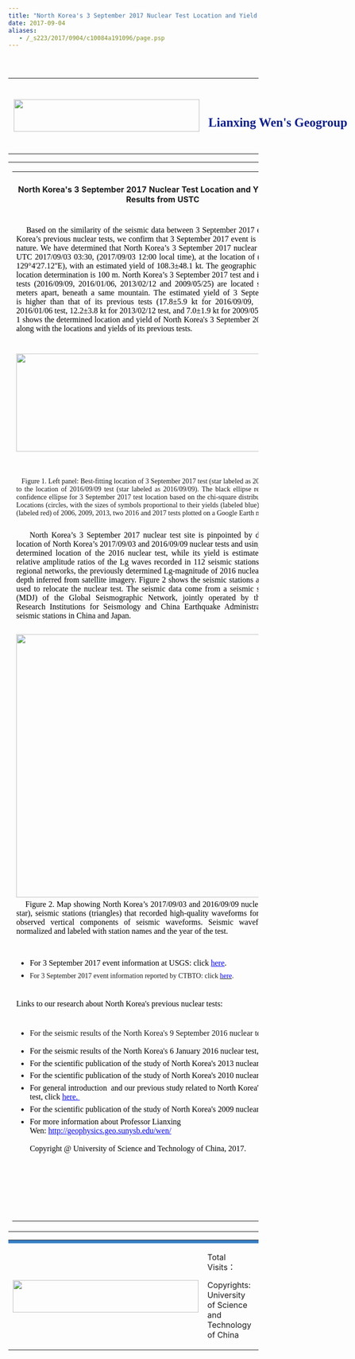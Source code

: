 ```yaml
---
title: "North Korea's 3 September 2017 Nuclear Test Location and Yield: Seismic Results from USTC"
date: 2017-09-04
aliases:
   - /_s223/2017/0904/c10084a191096/page.psp
---
```

<link type="text/css" href="/_css/_system/system.css" rel="stylesheet"/>
<link type="text/css" href="/_upload/site/1/style/1/1.css" rel="stylesheet"/>
<link type="text/css" href="/_upload/site/00/df/223/style/28/28.css" rel="stylesheet"/>

<script language="javascript" src="/_js/jquery.min.js" sudy-wp-context="" sudy-wp-siteId="223"></script>
<script language="javascript" src="/_js/jquery.sudy.wp.visitcount.js"></script>
<script type="text/javascript" src="/_js/_portletPlugs/wp_photos/layer/layer.min.js"></script>
<link href="/_upload/tpl/00/d3/211/template211/res/style.css" rel="stylesheet" type="text/css" OLDSRC="/_upload/tpl/00/d3/211/template211/res/style.css" OLDID="22414" RELATED="1">
<style type="text/css">
<!--.STYLE1 {color: #638fd8} -->
</style>
</head>

<body>
<table width="1000" height="26" border="0" align="center" cellpadding="0" cellspacing="0" background="/_upload/tpl/00/d3/211/template211/res/index_01.gif" OLDSRC="/_upload/tpl/00/d3/211/template211/res/index_01.gif" OLDID="22389" RELATED="1">
</table>
<table width="1000" border="0" align="center" cellpadding="0" cellspacing="0">
<tr>
<td width="415" height="152" align="center" valign="middle" background="/_upload/tpl/00/d3/211/template211/res/index_02.jpg" OLDSRC="/_upload/tpl/00/d3/211/template211/res/index_02.jpg" OLDID="22390" RELATED="1"><img src="/_upload/tpl/00/d3/211/template211/res/index_01.png" width="374" height="65" OLDSRC="/_upload/tpl/00/d3/211/template211/res/index_01.png" OLDID="22404" RELATED="1"></td>
<td width="178" align="left" valign="middle" background="/_upload/tpl/00/d3/211/template211/res/index_10.gif" OLDSRC="/_upload/tpl/00/d3/211/template211/res/index_10.gif" OLDID="22391" RELATED="1">
<div style="position:absolute;width:552px;height:46px;z-index:1;font-family:'Times New Roman', Times, serif;font-size:25px;font-weight:800; color:#0e208a;">Lianxing Wen's Geogroup </div>
</td>
<td width="407" background="/_upload/tpl/00/d3/211/template211/res/index_01.jpg" OLDSRC="/_upload/tpl/00/d3/211/template211/res/index_01.jpg" OLDID="22392" RELATED="1">&nbsp;</td>
</tr>
</table>

<table width="1000" border="0" align="center" cellpadding="0" cellspacing="0" class="middlebg" style="word-wrap: break-word;">
<tr style="word-wrap: break-word;">
<td width="1000" align="left" valign="top" style="word-wrap: break-word;">
<div class="ejcontent" style="word-wrap: break-word;">
<table width="95%" border="0" align="center" cellpadding="0" cellspacing="0" style="word-wrap: break-word;">
<tr>
<td height="40" align="center"><h4><span frag="窗口1" portletmode="simpleArticleAttri">North Korea's 3 September 2017 Nuclear Test Location and Yield: Seismic Results from USTC</span></h4></td>
</tr>
<tr style="word-wrap: break-word;">
<td align="left" class="cc" style="word-wrap: break-word;">
<span frag="窗口2" portletmode="simpleArticleAttri"><div class='wp_articlecontent'><p><style type="text/css"> 	 	</style></p><p style="widows:2;orphans:2;text-align:justify;margin-top:0.05in;margin-bottom:0.05in;"><span style="color:#000000;font-family:&#39;times new roman&#39;;">&nbsp;&nbsp;&nbsp;&nbsp;Based on the similarity of the seismic data between 3 September 2017 event and North Korea’s previous nuclear tests, we confirm that 3 September 2017 event is a nuclear test in nature. We have determined that North Korea’s 3 September 2017 nuclear test occurred at UTC 2017/09/03 03:30, (2017/09/03 12:00 local time), at the location of&nbsp;(41°17&#39;53.52&#39;&#39;N, 129°4&#39;27.12&#39;&#39;E), with an estimated yield of 108.3±48.1 kt.&nbsp;The geographic precision of the location determination is&nbsp;100&nbsp;m.&nbsp;North Korea’s 3 September 2017 test and its four previous tests (2016/09/09, 2016/01/06, 2013/02/12 and 2009/05/25) are located several hundred meters apart,&nbsp;beneath a same mountain. The estimated yield of 3 September 2017 test is&nbsp;higher than that of its previous tests (17.8±5.9 kt for 2016/09/09, 11.3±4.2 kt for 2016/01/06 test,&nbsp;12.2±3.8 kt for&nbsp;2013/02/12 test, and 7.0±1.9 kt for 2009/05/25 test). Figure 1 shows the determined location and yield of North Korea&#39;s 3 September 2017 nuclear test, along with the locations and yields of its previous tests.</span></p>

<p style="widows:2;orphans:2;text-align:left;margin-top:0.05in;margin-bottom:0.05in;"><br /></p><p><img data-layer="photo" src="/en/nk-nuclear-test-20170903/solution.png" style="width:590px;height:197px;" sudyfile-attr="{'title':'fig1.png'}" width="590" height="197" border="0" hspace="0" vspace="0" /></p><p style="widows:2;orphans:2;text-align:justify;margin-top:0.05in;margin-bottom:0.05in;"><span style="color:#000000;font-family:&#39;times new roman&#39;;"></span></p><p><br /></p>

<p style="widows:2;orphans:2;text-align:justify;margin-top:0.05in;margin-bottom:0.05in;"><span style="font-family:&quot;times new roman&quot;;font-size:14px;">&nbsp; &nbsp;Figure 1. Left panel: Best-fitting location of 3 September 2017 test (star labeled as 2017/09/03) relative to the location of&nbsp;2016/09/09 test&nbsp;(star labeled as&nbsp;2016/09/09). The black ellipse represents the 95% confidence ellipse for 3 September 2017 test location based on the chi-square distribution. Right panel: Locations (circles, with the sizes of symbols proportional to their yields (labeled blue)) and origin times (labeled red) of 2006, 2009, 2013, two 2016 and 2017 tests plotted on a Google Earth map.</span><br /><span style="color:#000000;font-family:&#39;times new roman&#39;;"></span></p><p style="widows:2;orphans:2;text-align:justify;margin-top:0.05in;margin-bottom:0.05in;"><span style="color:#000000;"><span style="font-family:&#39;times new roman&#39;;">&nbsp;&nbsp;&nbsp;&nbsp;</span></span></p>

<p style="widows:2;orphans:2;text-align:justify;margin-top:0.05in;margin-bottom:0.05in;"><span style="color:#000000;"><span style="font-family:&#39;times new roman&#39;;">&nbsp;&nbsp;&nbsp;&nbsp;North Korea’s 3 September 2017 nuclear test site is pinpointed by deriving relative location of North Korea’s&nbsp;2017/09/03 and 2016/09/09&nbsp;nuclear tests and using the previously determined location of the&nbsp;2016&nbsp;nuclear test, <span style="font-family:times new roman;text-align:justify;background-color:#ffffff;">while its yield is estimated based on the relative amplitude ratios of the Lg waves recorded in 112 seismic stations of the Chinese regional networks</span>, the previously determined Lg-magnitude of&nbsp;2016&nbsp;nuclear test and burial depth inferred from satellite imagery. Figure 2 shows the seismic stations and seismic data used to relocate the nuclear test.&nbsp;The seismic data come from&nbsp;a seismic station in China (MDJ) of the Global Seismographic Network, jointly operated by the Incorporated Research Institutions for Seismology and China Earthquake Administration and some seismic stations in China and Japan.</span></span></p><p style="widows:2;orphans:2;margin-top:0.05in;margin-bottom:0.05in;"><span style="color:#000000;font-family:&#39;times new roman&#39;;">&nbsp;&nbsp;</span></p>

<p style="widows:2;orphans:2;margin-top:0.05in;margin-bottom:0.05in;"><img src="/en/nk-nuclear-test-20170903/data.jpg" width="550" height="529" border="0" original_name="seis.jpg" /></p><p style="widows:2;orphans:2;text-align:justify;margin-top:0.05in;margin-bottom:0.05in;"><span style="color:#000000;font-family:&#39;times new roman&#39;;">&nbsp;&nbsp;&nbsp;&nbsp;Figure 2. Map showing North&nbsp;Korea’s&nbsp;2017/09/03 and&nbsp;2016/09/09 nuclear&nbsp;test sites (red star), seismic stations (triangles) that recorded high-quality waveforms for both tests, and observed vertical components of seismic waveforms. Seismic waveforms are self-normalized and labeled with station names and the year of the test.</span></p>

<p style="widows:2;orphans:2;text-align:left;margin-top:0.05in;margin-bottom:0.05in;"><span style="color:#000000;font-family:&#39;times new roman&#39;;">　　&nbsp;</span></p><ul style="list-style-type:disc;" class=" list-paddingleft-2"><li><p style="widows:2;orphans:2;margin-top:0.05in;margin-bottom:0.05in;"><span style="color:#000000;font-family:&#39;times new roman&#39;;">For 3 September 2017 event information at USGS:&nbsp;click&nbsp;</span><a href="https://earthquake.usgs.gov/earthquakes/eventpage/us2000aert#executive" target="_self" sudyfile-attr="{'title':'here'}" textvalue="here"><span style="color:#0000ff;font-family:verdana, serif;"><span style="text-decoration:underline;font-family:&#39;times new roman&#39;;">here</span></span></a><span style="color:#000000;font-family:&#39;times new roman&#39;;">.&nbsp;</span></p></li><li><p style="widows:2;orphans:2;margin-top:0.05in;margin-bottom:0.05in;"><span style="font-size:14px;font-family:&#39;times new roman&#39;;">For 3 September 2017 event information&nbsp;reported by CTBTO: click&nbsp;</span><a href="http://www.ctbto.org/the-treaty/developments-after-1996/2017-sept-dprk/" style="font-size:14px;"><span style="color:#0000ff;font-family:verdana, serif;"><span style="font-family:&#39;times new roman&#39;;">here</span></span></a><span style="font-size:14px;font-family:&#39;times new roman&#39;;">.</span></p></li></ul><p style="widows:2;orphans:2;margin-top:0.05in;margin-bottom:0.05in;"><span style="color:#000000;font-family:&#39;times new roman&#39;;">&nbsp;&nbsp;</span><span style="font-size:14px;font-family:&#39;times new roman&#39;;">&nbsp;</span></p><p style="widows:2;orphans:2;text-align:left;margin-top:0.05in;margin-bottom:0.05in;"><span style="color:#000000;font-family:&#39;times new roman&#39;;">Links to our research about North Korea&#39;s previous nuclear tests:</span></p><p style="widows:2;orphans:2;text-align:left;margin-top:0.05in;margin-bottom:0.05in;"><span style="color:#000000;font-family:&#39;times new roman&#39;;">&nbsp;&nbsp;</span></p><ul style="list-style-type:disc;" class=" list-paddingleft-2"><li><p><span style="font-family:&#39;times new roman&#39;;">For the seismic results of the North Korea&#39;s 9 September 2016 nuclear test, click </span><a href="http://seis.ustc.edu.cn/_s223/2016/0909/c10084a113807/page.psp" target="_self" sudyfile-attr="{'title':'只支持选中一个链接时生效'}" style="font-family:'times new roman';text-decoration:underline;"><span style="font-family:&#39;times new roman&#39;;">here</span></a><span style="font-family:&#39;times new roman&#39;;">.</span></p></li><li><p style="widows:2;orphans:2;text-align:left;margin-top:0.05in;margin-bottom:0.05in;"><span style="color:#000000;font-family:&#39;times new roman&#39;;">For the seismic results of the North Korea&#39;s&nbsp;6 January 2016 nuclear test, click&nbsp;</span><a href="/_s223/2016/0909/c10084a113822/page.psp"><span style="color:#0000ff;font-family:verdana, serif;"><span style="text-decoration:underline;font-family:&#39;times new roman&#39;;">here</span></span></a><span style="color:#000000;font-family:&#39;times new roman&#39;;">.</span></p></li><li><p style="widows:2;orphans:2;text-align:left;margin-top:0.05in;margin-bottom:0.05in;"><span style="color:#000000;font-family:&#39;times new roman&#39;;">For the scientific publication of the study of North Korea&#39;s 2013 nuclear test, click&nbsp;</span><a href="http://222.195.83.195/wen/Reprints/ZhangWen13GRL.pdf"><span style="color:#0000ff;font-family:verdana, serif;"><span style="text-decoration:underline;font-family:&#39;times new roman&#39;;">here</span></span></a><span style="color:#000000;font-family:&#39;times new roman&#39;;">.</span></p></li><li><p style="widows:2;orphans:2;text-align:left;margin-top:0.05in;margin-bottom:0.05in;"><span style="color:#000000;font-family:&#39;times new roman&#39;;">For the scientific publication of the study of North Korea&#39;s 2010 nuclear test, click&nbsp;</span><a href="http://srl.geoscienceworld.org/content/early/2014/11/13/02201401170.full"><span style="color:#0000ff;font-family:verdana, serif;"><span style="text-decoration:underline;font-family:&#39;times new roman&#39;;">here</span></span></a><span style="color:#000000;font-family:&#39;times new roman&#39;;">.</span></p></li><li><p style="widows:2;orphans:2;text-align:left;margin-top:0.05in;margin-bottom:0.05in;"><span style="color:#000000;font-family:&#39;times new roman&#39;;">For general introduction &nbsp;and our previous study related to North Korea&#39;s 2009 nuclear test, click&nbsp;</span><a href="http://geophysics.geo.sunysb.edu/wen/NK/index_2009.html"><span style="color:#0000ff;font-family:verdana, serif;"><span style="text-decoration:underline;font-family:&#39;times new roman&#39;;">here.&nbsp;</span></span></a></p></li><li><p style="widows:2;orphans:2;text-align:left;margin-top:0.05in;margin-bottom:0.05in;"><span style="color:#000000;font-family:&#39;times new roman&#39;;">For the scientific publication of the study of North Korea&#39;s 2009 nuclear test, click&nbsp;</span><a href="http://srl.geoscienceworld.org/cgi/content/extract/81/1/26"><span style="color:#0000ff;font-family:verdana, serif;"><span style="text-decoration:underline;font-family:&#39;times new roman&#39;;">here.</span></span></a></p></li><li><p style="widows:2;orphans:2;text-align:left;margin-top:0.05in;margin-bottom:0.05in;"><a name="_GoBack"></a><span style="color:#000000;font-family:&#39;times new roman&#39;;">For more information about Professor Lianxing Wen:&nbsp;</span><a href="http://geophysics.geo.sunysb.edu/wen/"><span style="color:#0000ff;font-family:verdana, serif;"><span style="text-decoration:underline;font-family:&#39;times new roman&#39;;">http://geophysics.geo.sunysb.edu/wen/</span></span></a><span style="color:#000000;font-family:&#39;times new roman&#39;;">&nbsp;<br /><br />Copyright @ University of Science and Technology of China, 2017.</span></p></li></ul><p style="margin-bottom:0in;"><br /></p><p><br /></p></div></span>
<div >


<br/>
</div></td>
</tr>
<tr>
<td height="25" align="center" valign="middle" class="up"></td>
</tr>
</table>
</div></td>
</tr>
</table>

<table width="1000" border="0" align="center" cellpadding="0" cellspacing="0" class="subright">
<tr>
<td height="3" colspan="2" bgcolor="#387FC6"></td>
</tr>
<tr>
<td width="451" height="100" align="center" valign="middle"><img src="/_upload/tpl/00/d3/211/template211/res/index_01.png" width="374" height="65" OLDSRC="/_upload/tpl/00/d3/211/template211/res/index_01.png" OLDID="22404" RELATED="1"></td>
<td width="539" align="left" valign="middle" style="padding-left:10px; line-height:20px;"><p>Total Visits：
        <script src="http://infoapache.ustc.edu.cn/wcm_count/wcm_count_server.php?siteID=269" ignoreapd="1"></script>
        &nbsp; </p>
  <p>Copyrights: University of Science and Technology of China</p></td>
</tr>
</table>

</body>
</html>
 <img src="/_visitcount?siteId=223&type=3&articleId=191096" style="display:none" width="0" height="0"></img>
